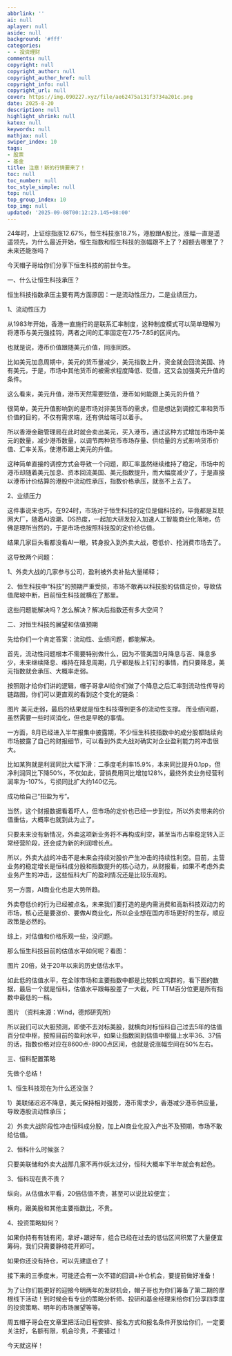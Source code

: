 ```yaml
---
abbrlink: ''
ai: null
aplayer: null
aside: null
background: '#fff'
categories:
- - 投资理财
comments: null
copyright: null
copyright_author: null
copyright_author_href: null
copyright_info: null
copyright_url: null
cover: https://img.090227.xyz/file/ae62475a131f3734a201c.png
date: 2025-8-20
description: null
highlight_shrink: null
katex: null
keywords: null
mathjax: null
swiper_index: 10
tags:
- 股票
- 基金
title: 注意！新的行情要来了！
toc: null
toc_number: null
toc_style_simple: null
top: null
top_group_index: 10
top_img: null
updated: '2025-09-08T00:12:23.145+08:00'
---
```

24年时，上证综指涨12.67%，恒生科技涨18.7%，港股跟A股比，涨幅一直是遥遥领先，为什么最近开始，恒生指数和恒生科技的涨幅跟不上了？超额去哪里了？未来还能涨吗？

今天帽子哥给你们分享下恒生科技的前世今生。

一、什么让恒生科技承压？

恒生科技指数承压主要有两方面原因：一是流动性压力，二是业绩压力。

1、流动性压力

从1983年开始，香港一直施行的是联系汇率制度，这种制度模式可以简单理解为将港币与美元强挂钩，两者之间的汇率固定在7.75-7.85的区间内。

也就是说，港币价值跟随美元价值，同涨同跌。

比如美元加息周期中，美元的货币量减少，美元指数上升，资金就会回流美国、持有美元，于是，市场中其他货币的被需求程度降低、贬值，这又会加强美元升值的条件。

这么看来，美元升值，港币天然需要贬值，港币如何能跟上美元的升值？

很简单，美元升值影响到的是市场对非美货币的需求，但是想达到调控汇率和货币价值的目的，不仅有需求端，还有供给端可以着手。

所以香港金融管理局在此时就会卖出美元，买入港币，通过这种方式增加市场中美元的数量，减少港币数量，以调节两种货币市场存量、供给量的方式影响货币价值、汇率关系，使港币跟上美元的升值。

这种简单直接的调控方式会导致一个问题，即汇率虽然继续维持了稳定，市场中的港币却随着美元加息、资本回流美国、美元指数提升，而大幅度减少了，于是直接以港币计价结算的港股中流动性承压，指数价格承压，就涨不上去了。

2、业绩压力

这件事说来也巧，在924时，市场对于恒生科技的定位是偏科技的，毕竟都是互联网大厂，随着AI浪潮、DS热度，一起加大研发投入加速人工智能商业化落地，仿佛是理所当然的，于是市场也按照科技股的定价给估值。

结果几家巨头看都没看AI一眼，转身投入到外卖大战，卷低价、抢消费市场去了。

这导致两个问题：

1、外卖大战的几家参与公司，盈利被外卖补贴大量稀释；

2、恒生科技中“科技”的预期严重受损，市场不敢再以科技股的估值定价，导致估值爬坡中断，目前恒生科技就横在了那里。

这些问题能解决吗？怎么解决？解决后指数还有多大空间？

二、对恒生科技的展望和估值预期

先给你们一个肯定答案：流动性、业绩问题，都能解决。

首先，流动性问题根本不需要特别做什么，因为不管美国9月降息与否、降息多少，未来继续降息、维持在降息周期，几乎都是板上钉钉的事情，而只要降息，美元指数就会承压、大概率走弱。

按照刚才给你们讲的逻辑，帽子哥拿AI给你们做了个降息之后汇率到流动性传导的链路图，你们可以更直观的看到这个变化的链条：

图片
美元走弱，最后的结果就是恒生科技得到更多的流动性支撑。
而业绩问题，虽然需要一些时间消化，但也是早晚的事情。

一方面，8月已经进入半年报集中披露期，不少恒生科技指数中的成分股都陆续向市场披露了自己的财报细节，可以看到外卖大战对确实对企业盈利能力的冲击很大。

比如某狗就是利润同比大幅下滑：二季度毛利率15.9%，本来同比提升0.1pp，但净利润同比下降50%，不仅如此，营销费用同比增加128%，最终外卖业务经营利润率为-107%，亏损同比扩大约140亿元。

成功给自己“扭盈为亏”。

当然，这个财报数据看着吓人，但市场的定价也已经一步到位，所以外卖带来的价值重估，大概率也就到此为止了。

只要未来没有新情况，外卖这项新业务将不再构成利空，甚至当市占率稳定转入正常经营阶段，还会成为新的利润增长点。

所以，外卖大战的冲击不是未来会持续对股价产生冲击的持续性利空。目前，主营业务的稳定增长是恒科成分股和指数提升的核心动力，从财报看，如果不考虑外卖业务产生的冲击，这些恒科大厂的盈利情况还是比较乐观的。

另一方面，AI商业化也是大势所趋。

外卖卷低价的行为已经被点名，未来我们要打造的是内需消费和高新科技双动力的市场，核心还是要涨价、要做AI商业化，所以企业想在国内市场更好的生存，顺应政策是必然的。

综上，对估值和价格乐观一些，没问题。

那么恒生科技目前的估值水平如何呢？看图：

图片
20倍，处于20年以来的历史低估水平。

如此低的估值水平，在全球市场和主要指数中都是比较鹤立鸡群的，看下图的数据，最后一个就是恒科，估值水平跟每股差了一大截，PE TTM百分位更是所有指数中最低的一档。

图片
（资料来源：Wind，德邦研究所）

所以我们可以大胆预测，即使不去对标美股，就横向对标恒科自己过去5年的估值百分位中枢，按照目前的盈利水平，如果让指数回到估值中枢偏上水平36、37倍的话，指数价格对应在8600点-8900点区间，也就是说涨幅空间在50%左右。

三、恒科配置策略

先做个总结！

1、恒生科技现在为什么还没涨？

1）美联储迟迟不降息，美元保持相对强势，港币需求少，香港减少港币供应量，导致港股流动性承压；

2）外卖大战阶段性冲击恒科成分股，加上AI商业化投入产出不及预期，市场不敢给估值。

2、恒科什么时候涨？

只要美联储和外卖大战那几家不再作妖太过分，恒科大概率下半年就会有起色。

3、恒科现在贵不贵？

纵向，从估值水平看，20倍估值不贵，甚至可以说比较便宜；

横向，跟美股和其他主要指数比，不贵。

4、投资策略如何？

如果你持有有钱有闲，拿好+跟好车，组合已经在过去的低估区间积累了大量便宜筹码，我们只需要静待花开即可。

如果你还没有持仓，可以先建底仓了！

接下来的三季度末，可能还会有一次不错的回调+补仓机会，要提前做好准备！

为了让你们能更好的迎接今明两年的发财机会，帽子哥也为你们筹备了第二期的摩根线下活动！到时候会有专业的策略分析师、投研和基金经理来给你们分享四季度的投资策略、明年的市场展望等等。

周五帽子哥会在文章里把活动日程安排、报名方式和报名条件开放给你们，一定要关注好，名额有限，机会珍贵，不要错过！

今天就这样！
